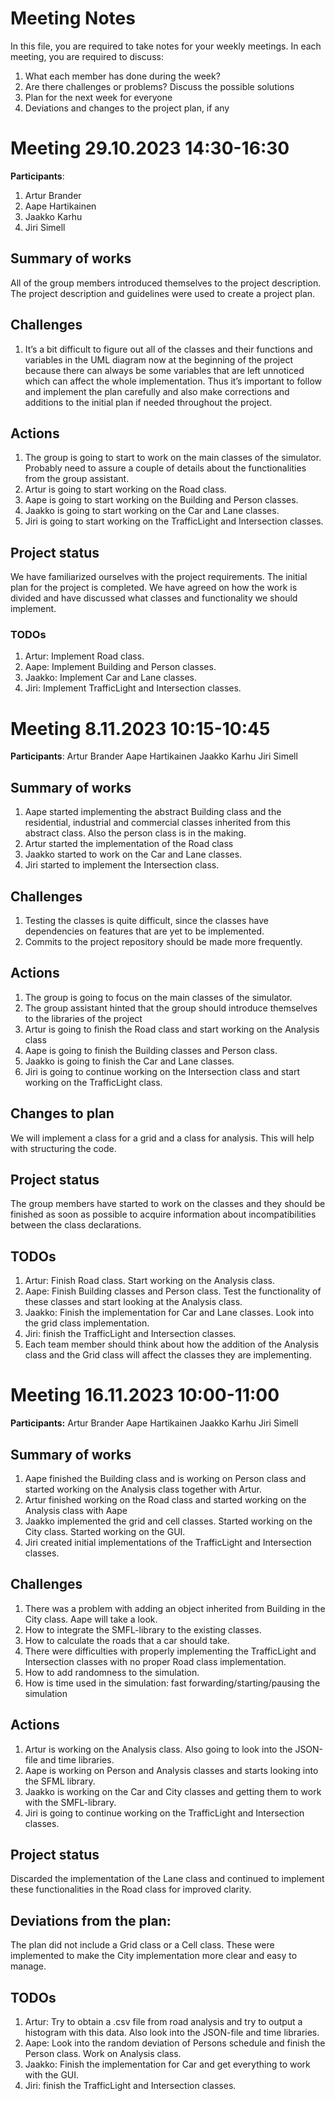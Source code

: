 # Meeting Notes
In this file, you are required to take notes for your weekly meetings.
In each meeting, you are required to discuss:


1. What each member has done during the week?
2. Are there challenges or problems? Discuss the possible solutions
3. Plan for the next week for everyone
4. Deviations and changes to the project plan, if any




# Meeting 29.10.2023 14:30-16:30


**Participants**:
1. Artur Brander
2. Aape Hartikainen
3. Jaakko Karhu
4. Jiri Simell


## Summary of works
All of the group members introduced themselves to the project description.
The project description and guidelines were used to create a project plan.


## Challenges


1. It’s a bit difficult to figure out all of the classes and their functions and variables in the UML diagram now at the beginning of the project because there can always be some variables that are left unnoticed which can affect the whole implementation. Thus it’s important to follow and implement the plan carefully and also make corrections and additions to the initial plan if needed throughout the project.


## Actions
1. The group is going to start to work on the main classes of the simulator. Probably need to assure a couple of details about the functionalities from the group assistant.
2. Artur is going to start working on the Road class.
3. Aape is going to start working on the Building and Person classes.
4. Jaakko is going to start working on the Car and Lane classes.
5. Jiri is going to start working on the TrafficLight and Intersection classes.




## Project status
We have familiarized ourselves with the project requirements. The initial plan for the project is completed. We have agreed on how the work is divided and have discussed what classes and functionality we should implement. 


### TODOs
1. Artur: Implement Road class.
2. Aape: Implement Building and Person classes.
3. Jaakko: Implement Car and Lane classes.
4. Jiri: Implement TrafficLight and Intersection classes.

# Meeting 8.11.2023 10:15-10:45

**Participants**:
Artur Brander
Aape Hartikainen
Jaakko Karhu
Jiri Simell

## Summary of works
1. Aape started implementing the abstract Building class and the residential, industrial and commercial classes inherited from this abstract class. Also the person class is in the making.
2. Artur started the implementation of the Road class
3. Jaakko started to work on the Car and Lane classes.
4. Jiri started to implement the Intersection class.

## Challenges
1. Testing the classes is quite difficult, since the classes have dependencies on features that are yet to be implemented.
2. Commits to the project repository should be made more frequently.

## Actions
1. The group is going to focus on the main classes of the simulator.
2. The group assistant hinted that the group should introduce themselves to the libraries of the project
3. Artur is going to finish the Road class and start working on the Analysis class
4. Aape is going to finish the Building classes and Person class.
5. Jaakko is going to finish the Car and Lane classes.
6. Jiri is going to continue working on the Intersection class and start working on the TrafficLight class.

## Changes to plan 
We will implement a class for a grid and a class for analysis. This will help with structuring the code.

## Project status
The group members have started to work on the classes and they should be finished as soon as possible to acquire information about incompatibilities between the class declarations. 

## TODOs
1. Artur: Finish Road class. Start working on the Analysis class.
2. Aape: Finish Building classes and Person class. Test the functionality of these classes and start looking at the Analysis class.
3. Jaakko: Finish the implementation for Car and Lane classes. Look into the grid class implementation.
4. Jiri: finish the TrafficLight and Intersection classes.
5. Each team member should think about how the addition of the Analysis class and the Grid class will affect the classes they are implementing.

# Meeting 16.11.2023 10:00-11:00

**Participants:**
Artur Brander
Aape Hartikainen
Jaakko Karhu
Jiri Simell

## Summary of works
1. Aape finished the Building class and is working on Person class and started working on the Analysis class together with Artur.
2. Artur finished working on the Road class and started working on the Analysis class with Aape
3. Jaakko implemented the grid and cell classes. Started working on the City class. Started working on the GUI.
4. Jiri created initial implementations of the TrafficLight and Intersection classes.

## Challenges
1. There was a problem with adding an object inherited from Building in the City class. Aape will take a look.
2. How to integrate the SMFL-library to the existing classes.
3. How to calculate the roads that a car should take.
4. There were difficulties with properly implementing the TrafficLight and Intersection classes with no proper Road class implementation.
5. How to add randomness to the simulation.
6. How is time used in the simulation: fast forwarding/starting/pausing the simulation

## Actions
1. Artur is working on the Analysis class. Also going to look into the JSON-file and time libraries. 
2. Aape is working on Person and Analysis classes and starts looking into the SFML library.
3. Jaakko is working on the Car and City classes and getting them to work with the SMFL-library.
4. Jiri is going to continue working on the TrafficLight and Intersection classes.

## Project status
Discarded the implementation of the Lane class and continued to implement these functionalities in the Road class for improved clarity.

## Deviations from the plan:
The plan did not include a Grid class or a Cell class. These were implemented to make the City implementation more clear and easy to manage. 


## TODOs
1. Artur: Try to obtain a .csv file from road analysis and try to output a histogram with this data. Also look into the JSON-file and time libraries.
2. Aape: Look into the random deviation of Persons schedule and finish the Person class. Work on Analysis class.
3. Jaakko: Finish the implementation for Car and get everything to work with the GUI.
4. Jiri: finish the TrafficLight and Intersection classes.
